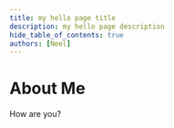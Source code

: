 ```yaml
---
title: my hello page title
description: my hello page description
hide_table_of_contents: true
authors: [Neel]
---
```


# About Me

How are you?